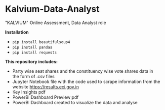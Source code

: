# Kalvium-Data-Analyst
"KALVIUM" Online Assessment, Data Analyst role

**Installation**

- ```pip install beautifulsoup4```
- ```pip install pandas```
- ```pip install requests```

**This repository includes:** 
- Party wise seat shares and the constituency wise vote shares data in the form of .csv files
- Jupyter Notebook file with the code used to scrape information from the website https://results.eci.gov.in
- Key Insights pdf
- PowerBI Dashboard Preview pdf
- PowerBI Dashboard created to visualize the data and analyse
